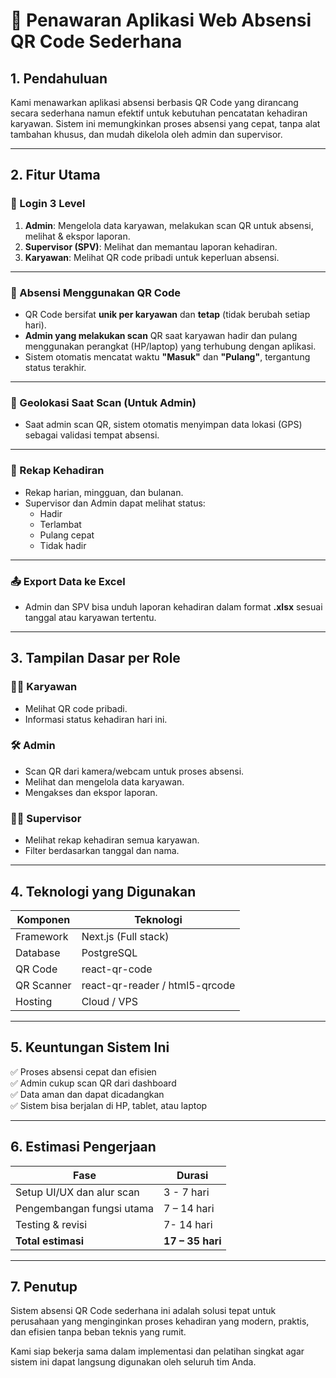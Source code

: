 
# 📄 Penawaran Aplikasi Web Absensi QR Code Sederhana

## 1. Pendahuluan

Kami menawarkan aplikasi absensi berbasis QR Code yang dirancang secara sederhana namun efektif untuk kebutuhan pencatatan kehadiran karyawan. Sistem ini memungkinkan proses absensi yang cepat, tanpa alat tambahan khusus, dan mudah dikelola oleh admin dan supervisor.

---

## 2. Fitur Utama

### 👥 Login 3 Level

1. **Admin**: Mengelola data karyawan, melakukan scan QR untuk absensi, melihat & ekspor laporan.
2. **Supervisor (SPV)**: Melihat dan memantau laporan kehadiran.
3. **Karyawan**: Melihat QR code pribadi untuk keperluan absensi.

---

### 📲 Absensi Menggunakan QR Code

- QR Code bersifat **unik per karyawan** dan **tetap** (tidak berubah setiap hari).
- **Admin yang melakukan scan** QR saat karyawan hadir dan pulang menggunakan perangkat (HP/laptop) yang terhubung dengan aplikasi.
- Sistem otomatis mencatat waktu **"Masuk"** dan **"Pulang"**, tergantung status terakhir.

---

### 📍 Geolokasi Saat Scan (Untuk Admin)

- Saat admin scan QR, sistem otomatis menyimpan data lokasi (GPS) sebagai validasi tempat absensi.

---

### 📁 Rekap Kehadiran

- Rekap harian, mingguan, dan bulanan.
- Supervisor dan Admin dapat melihat status:
  - Hadir
  - Terlambat
  - Pulang cepat
  - Tidak hadir

---

### 📤 Export Data ke Excel

- Admin dan SPV bisa unduh laporan kehadiran dalam format **.xlsx** sesuai tanggal atau karyawan tertentu.

---

## 3. Tampilan Dasar per Role

### 👨‍💼 Karyawan
- Melihat QR code pribadi.
- Informasi status kehadiran hari ini.

### 🛠️ Admin
- Scan QR dari kamera/webcam untuk proses absensi.
- Melihat dan mengelola data karyawan.
- Mengakses dan ekspor laporan.

### 👨‍✈️ Supervisor
- Melihat rekap kehadiran semua karyawan.
- Filter berdasarkan tanggal dan nama.

---

## 4. Teknologi yang Digunakan

| Komponen     | Teknologi             |
|--------------|------------------------|
| Framework     | Next.js (Full stack)     |
| Database     | PostgreSQL     |
| QR Code	|react-qr-code|
| QR Scanner |	react-qr-reader / html5-qrcode|
| Hosting      | Cloud / VPS            |

---

## 5. Keuntungan Sistem Ini

✅ Proses absensi cepat dan efisien  
✅ Admin cukup scan QR dari dashboard  
✅ Data aman dan dapat dicadangkan  
✅ Sistem bisa berjalan di HP, tablet, atau laptop

---

## 6. Estimasi Pengerjaan

| Fase                       | Durasi              |
|----------------------------|---------------------|
| Setup UI/UX dan alur scan  | 3 - 7 hari      |
| Pengembangan fungsi utama  | 7 – 14 hari    |
| Testing & revisi    | 7- 14 hari       |
| **Total estimasi**         | **17 – 35 hari**|

---

## 7. Penutup

Sistem absensi QR Code sederhana ini adalah solusi tepat untuk perusahaan yang menginginkan proses kehadiran yang modern, praktis, dan efisien tanpa beban teknis yang rumit.

Kami siap bekerja sama dalam implementasi dan pelatihan singkat agar sistem ini dapat langsung digunakan oleh seluruh tim Anda.
